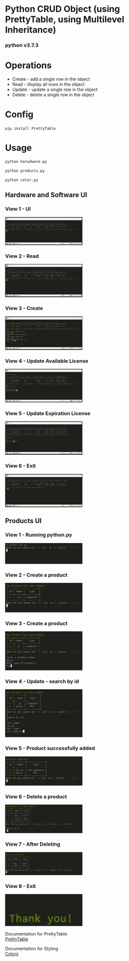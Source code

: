 # Python CRUD Object (using PrettyTable, using Multilevel Inheritance)  
### python v3.7.3  

# Operations  

* Create - add a single row in the object  
* Read - display all rows in the object    
* Update - update a single row in the object     
* Delete - delete a single row in the object   
  
# Config  
`pip install PrettyTable`  
  
# Usage  
```
python harwdware.py  
```  
```
python products.py  
```  
```
python color.py  
```

## Hardware and Software UI  
### View 1 - UI  
<img src="assets/img/hardware/ui.png" width="50%">  

### View 2 - Read  
<img src="assets/img/hardware/display.png" width="50%"> 

### View 3 - Create  
<img src="assets/img/hardware/create_hardware.png" width="50%">  

### View 4 - Update Available License  
<img src="assets/img/hardware/update_available_license.png" width="50%">

### View 5 - Update Expiration License  
<img src="assets/img/hardware/update_expiration_license.png" width="50%">  

### View 6 - Exit   
<img src="assets/img/hardware/exit.png" width="50%">  

## Products UI  
### View 1 - Running python.py  
<img src="assets/img/products/p1.png" width="50%">  

### View 2 - Create a product    
<img src="assets/img/products/p2.png" width="50%"> 

### View 3 - Create a product 
<img src="assets/img/products/p3.png" width="50%"> 

### View 4 - Update - search by id 
<img src="assets/img/products/p4.png" width="50%"> 

### View 5 - Product successfully added  
<img src="assets/img/products/p5.png" width="50%"> 

### View 6 - Delete a product  
<img src="assets/img/products/p6.png" width="50%"> 

### View 7 - After Deleting  
<img src="assets/img/products/p7.png" width="50%"> 

### View 8 - Exit  
<img src="assets/img/products/p8.png" width="50%"> 

Documentation for PrettyTable  
[PrettyTable](http://zetcode.com/python/prettytable/)    
  
Documentation for Styling  
[Colors](http://ozzmaker.com/add-colour-to-text-in-python/)    

